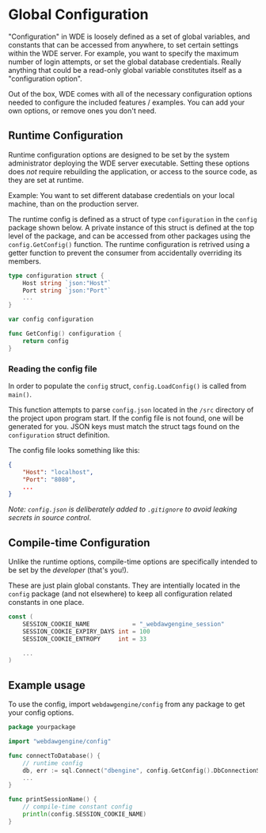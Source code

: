 # Global Configuration

"Configuration" in WDE is loosely defined as a set of global variables, and constants that can be accessed from anywhere, to set certain settings within the WDE server.
For example, you want to specify the maximum number of login attempts, or set the global database credentials.
Really anything that could be a read-only global variable constitutes itself as a "configuration option".


Out of the box, WDE comes with all of the necessary configuration options needed to configure the included features / examples.
You can add your own options, or remove ones you don't need.


## Runtime Configuration

Runtime configuration options are designed to be set by the system administrator deploying the WDE server executable.
Setting these options does _not_ require rebuilding the application, or access to the source code, as they are set at runtime.

Example: You want to set different database credentials on your local machine, than on the production server.

The runtime config is defined as a struct of type `configuration` in the `config` package shown below.
A private instance of this struct is defined at the top level of the package, and can be accessed from other packages using the `config.GetConfig()` function.
The runtime configuration is retrived using a getter function to prevent the consumer from accidentally overriding its members.

```go
type configuration struct {
	Host string `json:"Host"`
	Port string `json:"Port"`
	...
}

var config configuration

func GetConfig() configuration {
	return config
}
```

### Reading the config file

In order to populate the `config` struct, `config.LoadConfig()` is called from `main()`.

This function attempts to parse `config.json` located in the `/src` directory of the project upon program start.
If the config file is not found, one will be generated for you.
JSON keys must match the struct tags found on the `configuration` struct definition.

The config file looks something like this:
```json
{
    "Host": "localhost",
    "Port": "8080",
	...
}
```

_Note: `config.json` is deliberately added to `.gitignore` to avoid leaking secrets in source control_.

## Compile-time Configuration

Unlike the runtime options, compile-time options are specifically intended to be set by the _developer_ (that's you!).

These are just plain global constants.
They are intentially located in the `config` package (and not elsewhere) to keep all configuration related constants in one place.

```go
const (
	SESSION_COOKIE_NAME            = "_webdawgengine_session"
	SESSION_COOKIE_EXPIRY_DAYS int = 100
	SESSION_COOKIE_ENTROPY     int = 33

	...
)
```


## Example usage
To use the config, import `webdawgengine/config` from any package to get your config options.

```go
package yourpackage

import "webdawgengine/config"

func connectToDatabase() {
	// runtime config
	db, err := sql.Connect("dbengine", config.GetConfig().DbConnectionString)
	...
}

func printSessionName() {
	// compile-time constant config
	println(config.SESSION_COOKIE_NAME)
}
```